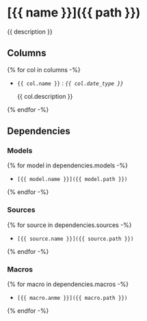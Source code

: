 # [{{ name }}]({{ path }})

{{ description }}

## Columns

{% for col in columns -%}

* `{{ col.name }}` : *`{{ col.date_type }}`*

    {{ col.description }}

{% endfor -%}

## Dependencies

### Models

{% for model in dependencies.models -%}

* `[{{ model.name }}]({{ model.path }})`

{% endfor -%}

### Sources

{% for source in dependencies.sources -%}

* `[{{ source.name }}]({{ source.path }})`

{% endfor -%}

### Macros

{% for macro in dependencies.macros -%}

* `[{{ macro.anme }}]({{ macro.path }})`

{% endfor -%}
